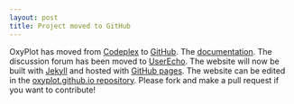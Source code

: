 ```yaml
---
layout: post
title: Project moved to GitHub
---
```


OxyPlot has moved from [Codeplex][cp] to [GitHub][gh].
The [documentation][docs].
The discussion forum has been moved to [UserEcho][ue].
The website will now be built with [Jekyll][jk] and hosted with [GitHub pages][pages].
The website can be edited in the [oxyplot.github.io repository][ghp]. Please fork and make a pull request if you want to contribute!

[cp]: https://oxyplot.codeplex.com/
[gh]: https://github.com/oxyplot/oxyplot
[ue]: http://oxyplot.userecho.com/
[ghp]: https://github.com/oxyplot/oxyplot.github.io
[docs]: /documentation
[jk]: http://jekyllrb.com/
[pages]: https://pages.github.com/